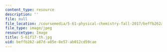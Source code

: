```yaml
---
content_type: resource
description: ''
file: null
file_location: /coursemedia/5-61-physical-chemistry-fall-2017/beffb262a87da85e8e57ab012cd59cae_5-61f17-th.jpg
file_type: image/jpeg
resourcetype: Image
title: 5-61f17-th.jpg
uid: beffb262-a87d-a85e-8e57-ab012cd59cae
---
```

